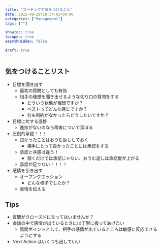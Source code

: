 ```yaml
---
title: "コーチングで気をつけること"
date: 2022-09-28T18:34:02+09:00
categories: ["Management"]
tags: [""]

showtoc: true
tocopen: true
searchHidden: false

draft: true
---
```


## 気をつけることリスト

- 目標を聞き出す
  - 最初の質問としても有効
  - 相手の理想を聞き出せるような切り口の質問をする
    - どういう状態が理想ですか？
    - ベストってどんな感じですか？
    - 何も制約がなかったらどうしたいですか？
- 目標に対する進捗
  - 進捗がないのなら障害について深ぼる
- 圧倒的承認！！！
  - 良かったことはおうむ返ししておく
    - 相手にとって良かったことには承認をする
  - 承認と共感は違う！
    - 頷くだけでは承認じゃない、おうむ返しは承認度が上がる
  - 承認が足りない！！！！
- 感情を引き出す
  - オープンクエッション
    - どんな様子でしたか？
  - 表情を伝える

## Tips

- 質問がクローズドになってはいませんか？
- 会話の中で感情が出ているときには丁寧に扱ってあげたい
  - 質問ポイントとして、相手の感情が出ているところは敏感に反応できるようにする
- Next Action はいくつも出していい
